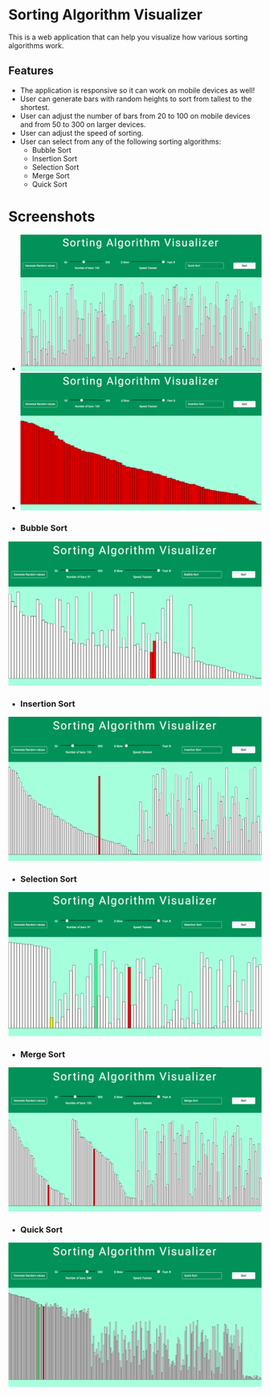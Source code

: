 # Sorting Algorithm Visualizer
This is a web application that can help you visualize how various sorting algorithms work. 

## Features
- The application is responsive so it can work on mobile devices as well!
- User can generate bars with random heights to sort from tallest to the shortest.
- User can adjust the number of bars from 20 to 100 on mobile devices and from 50 to 300 on larger devices.
- User can adjust the speed of sorting.
- User can select from any of the following sorting algorithms:
    - Bubble Sort
    - Insertion Sort
    - Selection Sort
    - Merge Sort
    - Quick Sort

# Screenshots
- ![random](https://github.com/sarthak219/sortingAlgorithmVisualizer/blob/master/img/random.png)
- ![sorted](https://github.com/sarthak219/sortingAlgorithmVisualizer/blob/master/img/sorted_red.png)
- ### Bubble Sort 
![bubble](https://github.com/sarthak219/sortingAlgorithmVisualizer/blob/master/img/bubble.png)
- ### Insertion Sort 
![insertion](https://github.com/sarthak219/sortingAlgorithmVisualizer/blob/master/img/insertion.png)
- ### Selection Sort 
![selection](https://github.com/sarthak219/sortingAlgorithmVisualizer/blob/master/img/selection.png)
- ### Merge Sort 
![merge](https://github.com/sarthak219/sortingAlgorithmVisualizer/blob/master/img/merge.png)
- ### Quick Sort 
![quick](https://github.com/sarthak219/sortingAlgorithmVisualizer/blob/master/img/quick.png)
